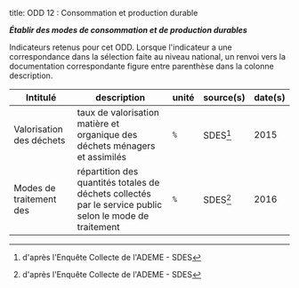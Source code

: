 title: ODD 12 : Consommation et production durable

_**Établir des modes de consommation et de production durables**_

Indicateurs retenus pour cet ODD. Lorsque l'indicateur a une correspondance dans la sélection faite au niveau national, un renvoi vers la documentation correspondante figure entre parenthèse dans la colonne description.

| Intitulé | description | unité | source(s) | date(s) |
| -------- | ----------- | ----- | ------ | ------- |
| Valorisation des déchets | taux de valorisation matière et organique des déchets ménagers et assimilés | `%` | SDES[^coll] | 2015 |
| Modes de traitement des | répartition des quantités totales de déchets collectés par le service public selon le mode de traitement | `%` | SDES[^coll] | 2016 |

[^coll]: d'après l'Enquête Collecte de l'ADEME - SDES
